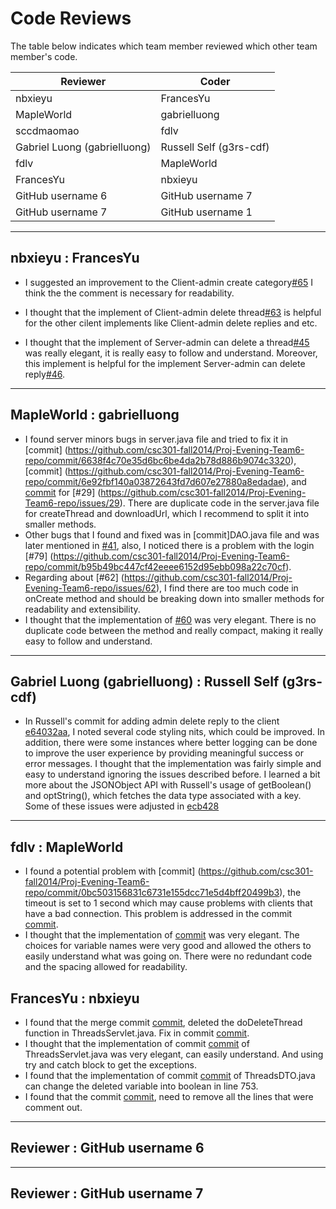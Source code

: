 # Code Reviews

The table below indicates which team member reviewed which other team member's code.

| Reviewer | Coder |
| -------- | ----- |
| nbxieyu |  FrancesYu |
| MapleWorld |  gabrielluong |
| sccdmaomao |  fdlv |
| Gabriel Luong (gabrielluong) |  Russell Self (g3rs-cdf) |
| fdlv |  MapleWorld |
| FrancesYu |  nbxieyu |
| GitHub username 6 |  GitHub username 7 |
| GitHub username 7 |  GitHub username 1 |


-----

## nbxieyu : FrancesYu
* I suggested an improvement to the Client-admin create category[#65](https://github.com/csc301-fall2014/Proj-Evening-Team6-repo/commit/47feee433290f52080f76485e2e9d39f00734def)
  I think the the comment is necessary for  readability.

* I thought that  the implement of Client-admin delete thread[#63](https://github.com/csc301-fall2014/Proj-Evening-Team6-repo/commit/3ffa8ad4aeeea6a5b5562d8fa4842c10eff00095) is 
helpful for the other cilent implements like Client-admin delete replies and etc. 

* I thought that the implement of Server-admin can delete a thread[#45](https://github.com/csc301-fall2014/Proj-Evening-Team6-repo/commit/42f3333ccfacfbe462385e80775d48b6e835c17a)  
was really elegant, it is really easy to follow and understand. Moreover, this implement is helpful for the 
implement Server-admin can delete reply[#46](https://github.com/csc301-fall2014/Proj-Evening-Team6-repo/issues/46).


-----

## MapleWorld : gabrielluong

* I found server minors bugs in server.java file and tried to fix it in [commit] (https://github.com/csc301-fall2014/Proj-Evening-Team6-repo/commit/6638f4c70e35d6bc6be4da2b78d886b9074c3320), [commit] (https://github.com/csc301-fall2014/Proj-Evening-Team6-repo/commit/6e92fbf140a03872643fd7d607e27880a8edadae), and [commit](https://github.com/csc301-fall2014/Proj-Evening-Team6-repo/commit/e33fd90412810c7943dfb4ce32b30e40b1bd762c) for [#29] (https://github.com/csc301-fall2014/Proj-Evening-Team6-repo/issues/29). There are duplicate code in the server.java file for createThread and downloadUrl, which I recommend to split it into smaller methods.
* Other bugs that I found and fixed was in [commit]DAO.java file and was later mentioned in [#41](https://github.com/csc301-fall2014/Proj-Evening-Team6-repo/issues/41), also, I noticed there is a problem with the login [#79] (https://github.com/csc301-fall2014/Proj-Evening-Team6-repo/commit/b95b49bc447cf42eeee6152d95ebb098a22c70cf).
* Regarding about [#62] (https://github.com/csc301-fall2014/Proj-Evening-Team6-repo/issues/62), I find there are too much code in onCreate method and should be breaking down into smaller methods for readability and extensibility. 
* I thought that the implementation of [#60](https://github.com/csc301-fall2014/Proj-Evening-Team6-repo/issues/60) was very elegant. There is no duplicate code between the method and really compact, making it really easy to follow and understand.

-----

## Gabriel Luong (gabrielluong) : Russell Self (g3rs-cdf)

 * In Russell's commit for adding admin delete reply to the client [e64032aa](https://github.com/csc301-fall2014/Proj-Evening-Team6-repo/commit/e64032aa2cfaadbca0ce5f00c5ff39f1f771dc1e#diff-4b5d83ff78209d2d18f1831d3c540886R142), I noted several code styling nits, which could be improved. In addition, there were some instances where better logging can be done to improve the user experience by providing meaningful success or error messages. I thought that the implementation was fairly simple and easy to understand ignoring the issues described before. I learned a bit more about the JSONObject API with Russell's usage of getBoolean() and optString(), which fetches the data type associated with a key. Some of these issues were adjusted in [ecb428](https://github.com/csc301-fall2014/Proj-Evening-Team6-repo/commit/ecb42871d6b4747c6ffbbc0644a01b5782da233d)

-----

## fdlv : MapleWorld

 * I found a potential problem with [commit] (https://github.com/csc301-fall2014/Proj-Evening-Team6-repo/commit/0bc503156831c6731e155dcc71e5d4bff20499b3), the timeout is set to 1 second which may cause problems with clients that have a bad connection. This problem is addressed in the commit [commit](https://github.com/csc301-fall2014/Proj-Evening-Team6-repo/commit/0453fe57e53f534e21d363825b8da775cc202f4c).
 * I thought that the implementation of [commit](https://github.com/csc301-fall2014/Proj-Evening-Team6-repo/commit/a60b852f17039c2c0723d44f9061517436cb26b7) was very elegant. The choices for variable names were very good and allowed the others to easily understand what was going on. There were no redundant code and the spacing allowed for readability.

## FrancesYu : nbxieyu

 * I found that the merge commit [commit](https://github.com/csc301-fall2014/Proj-Evening-Team6-repo/commit/fc8c298378ab504ee3ad47873aa183c9a730eb2a), deleted the doDeleteThread function in ThreadsServlet.java. Fix in commit [commit](https://github.com/csc301-fall2014/Proj-Evening-Team6-repo/commit/d067480c6d2dbf320cd64d1c59fc5ef332da8568).
 * I thought that the implementation of commit [commit](https://github.com/csc301-fall2014/Proj-Evening-Team6-repo/commit/9acca297461cfd87f3d3e6796ebb2afbcbcdcd2f) of ThreadsServlet.java was very elegant, can easily understand. And using try and catch block to get the exceptions. 
 * I found that the implementation of commit [commit](https://github.com/csc301-fall2014/Proj-Evening-Team6-repo/commit/9acca297461cfd87f3d3e6796ebb2afbcbcdcd2f) of ThreadsDTO.java can change the deleted variable into boolean in line 753.
 * I found that the commit [commit](https://github.com/csc301-fall2014/Proj-Evening-Team6-repo/commit/844c7aaedc617cf1be447d371458fd28f4420e51), need to remove all the lines that were comment out.

-----

## Reviewer : GitHub username 6

-----

## Reviewer : GitHub username 7
